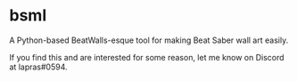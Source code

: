 # bsml

A Python-based BeatWalls-esque tool for making Beat Saber wall art easily.

If you find this and are interested for some reason, let me know on Discord at lapras#0594.
